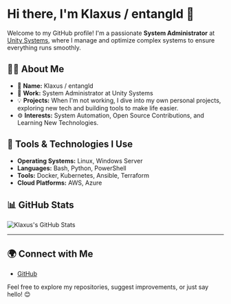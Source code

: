 # Hi there, I'm Klaxus / entangld 👋

Welcome to my GitHub profile! I'm a passionate **System Administrator** at [Unity Systems](https://unitysystems.uk), where I manage and optimize complex systems to ensure everything runs smoothly.

## 👨‍💻 About Me
- 🌱 **Name:** Klaxus / entangld  
- 🏢 **Work:** System Administrator at Unity Systems  
- 💡 **Projects:** When I'm not working, I dive into my own personal projects, exploring new tech and building tools to make life easier.  
- ⚙️ **Interests:** System Automation, Open Source Contributions, and Learning New Technologies.

## 🔧 Tools & Technologies I Use
- **Operating Systems:** Linux, Windows Server  
- **Languages:** Bash, Python, PowerShell  
- **Tools:** Docker, Kubernetes, Ansible, Terraform  
- **Cloud Platforms:** AWS, Azure  

## 📊 GitHub Stats

![Klaxus's GitHub Stats](https://github-readme-stats.vercel.app/api?username=klaxusnexus&show_icons=true&theme=tokyonight&title_color=9b59b6&icon_color=9b59b6&text_color=ffffff&bg_color=1a1a1a)

---

## 🌍 Connect with Me
- [GitHub](https://github.com/klaxusnexus)

Feel free to explore my repositories, suggest improvements, or just say hello! 😊
